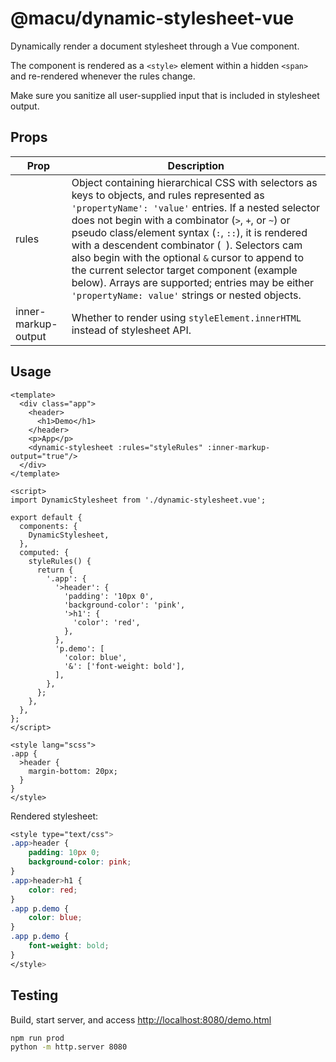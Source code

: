 # @macu/dynamic-stylesheet-vue

Dynamically render a document stylesheet through a Vue component.

The component is rendered as a `<style>` element within a hidden `<span>` and re-rendered whenever the rules change.

Make sure you sanitize all user-supplied input that is included in stylesheet output.

## Props

| Prop | Description |
| --- | --- |
| rules | Object containing hierarchical CSS with selectors as keys to objects, and rules represented as `'propertyName': 'value'` entries. If a nested selector does not begin with a combinator (`>`, `+`, or `~`) or pseudo class/element syntax (`:`, `::`), it is rendered with a descendent combinator (` `). Selectors cam also begin with the optional `&` cursor to append to the current selector target component (example below). Arrays are supported; entries may be either `'propertyName: value'` strings or nested objects. |
| inner-markup-output | Whether to render using `styleElement.innerHTML` instead of stylesheet API. |

## Usage

```vue
<template>
  <div class="app">
    <header>
      <h1>Demo</h1>
    </header>
    <p>App</p>
    <dynamic-stylesheet :rules="styleRules" :inner-markup-output="true"/>
  </div>
</template>

<script>
import DynamicStylesheet from './dynamic-stylesheet.vue';

export default {
  components: {
    DynamicStylesheet,
  },
  computed: {
    styleRules() {
      return {
        '.app': {
          '>header': {
            'padding': '10px 0',
            'background-color': 'pink',
            '>h1': {
              'color': 'red',
            },
          },
          'p.demo': [
            'color: blue',
            '&': ['font-weight: bold'],
          ],
        },
      };
    },
  },
};
</script>

<style lang="scss">
.app {
  >header {
    margin-bottom: 20px;
  }
}
</style>
```

Rendered stylesheet:

```css
<style type="text/css">
.app>header {
	padding: 10px 0;
	background-color: pink;
}
.app>header>h1 {
	color: red;
}
.app p.demo {
	color: blue;
}
.app p.demo {
	font-weight: bold;
}
</style>
```

## Testing

Build, start server, and access
[http://localhost:8080/demo.html](http://localhost:8080/demo.html)

```bash
npm run prod
python -m http.server 8080
```
